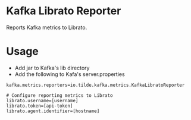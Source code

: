 # Kafka Librato Reporter

Reports Kafka metrics to Librato.

# Usage

* Add jar to Kafka's lib directory
* Add the following to Kafa's server.properties

```
kafka.metrics.reporters=io.tilde.kafka.metrics.KafkaLibratoReporter

# Configure reporting metrics to Librato
librato.username=[username]
librato.token=[api-token]
librato.agent.identifier=[hostname]
```
